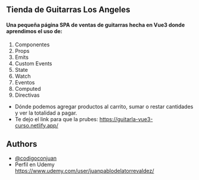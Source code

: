 
## Tienda de Guitarras Los Angeles

#### Una pequeña página SPA de ventas de guitarras hecha en Vue3 donde aprendimos el uso de:
1) Componentes
2) Props
3) Emits
4) Custom Events
5) State
6) Watch
7) Eventos
8) Computed
9) Directivas

- Dónde podemos agregar productos al carrito, sumar o restar cantidades y ver la totalidad a pagar.
- Te dejo el link para que la prubes: https://guitarla-vue3-curso.netlify.app/


## Authors

- [@codigoconjuan](https://www.instagram.com/codigoconjuan/)
- Perfil en Udemy https://www.udemy.com/user/juanpablodelatorrevaldez/

